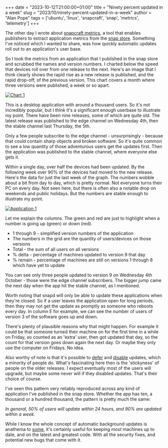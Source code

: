 +++
date = "2023-10-12T21:00:00+01:00"
title = "Ninety percent updated in a week"
slug = "2023/10/ninety-percent-updated-in-a-week"
author = "Alan Pope"
tags = ['ubuntu', 'linux', 'snapcraft', 'snap', 'metrics', 'telemetry']
+++

The other day I wrote about [snapcraft metrics](/blog/2023/10/snapcraft-metrics/), a tool that enables publishers to extract application metrics from the [snap store](https://snapcraft.io). Something I've noticed which I wanted to share, was how quickly automatic updates roll out to an application's user base.

So I took the metrics from an application that I published in the snap store and scrubbed the names and version numbers. I charted below the speed that devices roll over from one release to the next. Here's an image that I think clearly shows the rapid rise as a new release is published, and the rapid drop-off, of the previous version. This chart covers a month where three versions were published, a week or so apart. 

[![Chart 1](/blog/images/2023-10-12/chart1.png)](/blog/images/2023-10-12/chart1.png)

This is a desktop application with around a thousand users. So it's not incredibly popular, but I think it's a significant enough userbase to illustrate my point. There have been nine releases, some of which are quite old. The latest release was published to the edge channel on Wednesday 4th, then the stable channel last Thursday, the 5th.

Only a few people subscribe to the edge channel - unsurprisingly - because that could contain sharp objects and broken software. So it's quite common to see a low quantity of those adventurous users get the updates first. Then the application was published to the stable channel, where everyone else gets it.

Within a single day, over half the devices had been updated. By the following week over 90% of the devices had moved to the new release. Here's the data for just the last week of the graph. The numbers wobble about a bit from day to day, which is pretty normal. Not everyone turns their PC on every day. Not seen here, but there is often also a notable drop on weekends and public holidays. But the numbers are stable enough to illustrate my point.

[![Application 1](/blog/images/2023-10-12/app1.png)](/blog/images/2023-10-12/app1.png)

Let me explain the columns. The green and red are just to highlight when a number is going up (green) or down (red).

* 1 through 9 - simplified version numbers of the application
* The numbers in the grid are the quantity of users/devices on those versions
* Total - the sum of all users on all versions
* % delta - percentage of machines updated to version 9 that day
* % remain - percentage of machines are still on versions 1 through 8 which have yet to update

You can see only three people updated to version 9 on Wednesday 4th October - those were the edge channel subscribers. The bigger jump came the next day when the app hit the stable channel, as I mentioned.

Worth noting that snapd will only be able to update these applications when they're closed. So if a user leaves the application open for long periods, then they may not get the update as promptly as someone who reboots every day. In column E for example, we can see the number of users of version 3 of the software goes up and down. 

There's plenty of plausible reasons why that might happen. For example it could be that someone turned their machine on for the first time in a while on Friday, so counted as an 'extra' user, then got updated that day, so the count for that version goes down again the next day. Or maybe they only use the computer on Fridays. No idea.

Also worthy of note is that it's possible to [defer](https://snapcraft.io/docs/refresh-awareness#heading--postpone) and [disable](https://snapcraft.io/docs/managing-updates#heading--control) updates, which a minority of people do. What's fascinating here then is the 'stickyness' of people on the older releases. I expect eventually most of the users will upgrade, but maybe some never will if they disabled updates. That's their choice of course. 

I've seen this pattern very reliably reproduced across any kind of application I've published in the snap store. Whether the app has ten, a thousand or a hundred thousand, the pattern is pretty much the same:

*In general, 50% of users will update within 24 hours, and 90% are updated within a week.*

While I know the whole concept of automatic background updates is anathema to [some](/blog/2021/05/disabling-snap-autorefresh/), it's certainly useful for keeping *most* machines up to date, and on the latest and greatest code. With all the security fixes, and potential new bugs that come with it.


